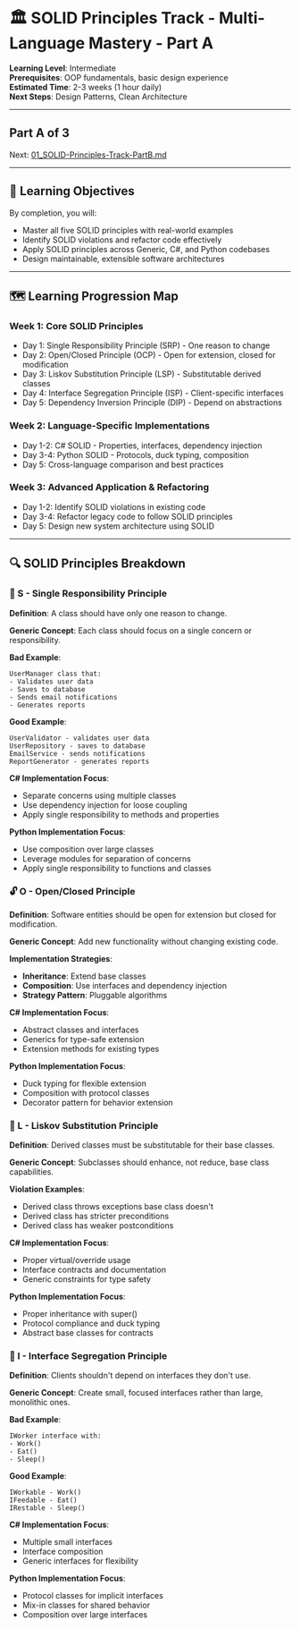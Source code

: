 # 🏛️ SOLID Principles Track - Multi-Language Mastery - Part A

**Learning Level**: Intermediate  
**Prerequisites**: OOP fundamentals, basic design experience  
**Estimated Time**: 2-3 weeks (1 hour daily)  
**Next Steps**: Design Patterns, Clean Architecture

---

## Part A of 3

Next: [01_SOLID-Principles-Track-PartB.md](01_SOLID-Principles-Track-PartB.md)

---

## 🎯 Learning Objectives

By completion, you will:

- Master all five SOLID principles with real-world examples
- Identify SOLID violations and refactor code effectively
- Apply SOLID principles across Generic, C#, and Python codebases
- Design maintainable, extensible software architectures

---

## 🗺️ Learning Progression Map

### **Week 1: Core SOLID Principles**

- Day 1: Single Responsibility Principle (SRP) - One reason to change
- Day 2: Open/Closed Principle (OCP) - Open for extension, closed for modification
- Day 3: Liskov Substitution Principle (LSP) - Substitutable derived classes
- Day 4: Interface Segregation Principle (ISP) - Client-specific interfaces
- Day 5: Dependency Inversion Principle (DIP) - Depend on abstractions

### **Week 2: Language-Specific Implementations**

- Day 1-2: C# SOLID - Properties, interfaces, dependency injection
- Day 3-4: Python SOLID - Protocols, duck typing, composition
- Day 5: Cross-language comparison and best practices

### **Week 3: Advanced Application & Refactoring**

- Day 1-2: Identify SOLID violations in existing code
- Day 3-4: Refactor legacy code to follow SOLID principles
- Day 5: Design new system architecture using SOLID

---

## 🔍 SOLID Principles Breakdown

### **🎯 S - Single Responsibility Principle**

**Definition**: A class should have only one reason to change.

**Generic Concept**: Each class should focus on a single concern or responsibility.

**Bad Example**:

```text
UserManager class that:
- Validates user data
- Saves to database  
- Sends email notifications
- Generates reports
```

**Good Example**:

```text
UserValidator - validates user data
UserRepository - saves to database
EmailService - sends notifications  
ReportGenerator - generates reports
```

**C# Implementation Focus**:

- Separate concerns using multiple classes
- Use dependency injection for loose coupling
- Apply single responsibility to methods and properties

**Python Implementation Focus**:

- Use composition over large classes
- Leverage modules for separation of concerns
- Apply single responsibility to functions and classes

### **🔓 O - Open/Closed Principle**

**Definition**: Software entities should be open for extension but closed for modification.

**Generic Concept**: Add new functionality without changing existing code.

**Implementation Strategies**:

- **Inheritance**: Extend base classes
- **Composition**: Use interfaces and dependency injection
- **Strategy Pattern**: Pluggable algorithms

**C# Implementation Focus**:

- Abstract classes and interfaces
- Generics for type-safe extension
- Extension methods for existing types

**Python Implementation Focus**:

- Duck typing for flexible extension
- Composition with protocol classes
- Decorator pattern for behavior extension

### **🔄 L - Liskov Substitution Principle**

**Definition**: Derived classes must be substitutable for their base classes.

**Generic Concept**: Subclasses should enhance, not reduce, base class capabilities.

**Violation Examples**:

- Derived class throws exceptions base class doesn't
- Derived class has stricter preconditions
- Derived class has weaker postconditions

**C# Implementation Focus**:

- Proper virtual/override usage
- Interface contracts and documentation
- Generic constraints for type safety

**Python Implementation Focus**:

- Proper inheritance with super()
- Protocol compliance and duck typing
- Abstract base classes for contracts

### **🔌 I - Interface Segregation Principle**

**Definition**: Clients shouldn't depend on interfaces they don't use.

**Generic Concept**: Create small, focused interfaces rather than large, monolithic ones.

**Bad Example**:

```text
IWorker interface with:
- Work()
- Eat()
- Sleep()
```

**Good Example**:

```text
IWorkable - Work()
IFeedable - Eat()  
IRestable - Sleep()
```

**C# Implementation Focus**:

- Multiple small interfaces
- Interface composition
- Generic interfaces for flexibility

**Python Implementation Focus**:

- Protocol classes for implicit interfaces
- Mix-in classes for shared behavior
- Composition over large interfaces
